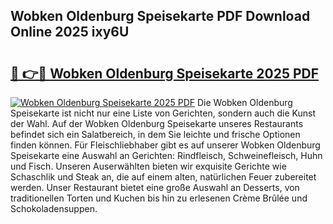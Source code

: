## Wobken Oldenburg Speisekarte PDF Download Online 2025 ixy6U

# <h2><a href="http://gc7t89b.nevu.top/?p=Wobken+Oldenburg+Speisekarte">🔗 👉🔴 Wobken Oldenburg Speisekarte 2025 PDF</a></h2>

[![Wobken Oldenburg Speisekarte 2025 PDF](https://i.imgur.com/dBaPXMq.png)](http://gc7t89b.nevu.top/?p=Wobken+Oldenburg+Speisekarte)
Die Wobken Oldenburg Speisekarte ist nicht nur eine Liste von Gerichten, sondern auch die Kunst der Wahl. Auf der Wobken Oldenburg Speisekarte unseres Restaurants befindet sich ein Salatbereich, in dem Sie leichte und frische Optionen finden können. Für Fleischliebhaber gibt es auf unserer Wobken Oldenburg Speisekarte eine Auswahl an Gerichten: Rindfleisch, Schweinefleisch, Huhn und Fisch. Unseren Auserwählten bieten wir exquisite Gerichte wie Schaschlik und Steak an, die auf einem alten, natürlichen Feuer zubereitet werden. Unser Restaurant bietet eine große Auswahl an Desserts, von traditionellen Torten und Kuchen bis hin zu erlesenen Crème Brûlée und Schokoladensuppen.
